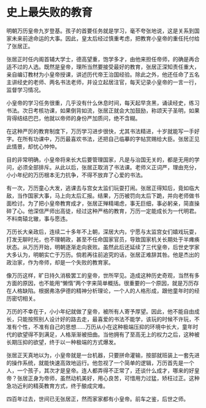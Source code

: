 # 史上最失败的教育

明朝万历皇帝九岁登基。孩子的首要任务就是学习，毫不夸张地说，这是关系到国家未来前途命运的大事。因此，皇太后经过慎重考虑，把教育小皇帝的重任托付给了张居正。 

张居正时任内阁首辅大学士，德高望重，饱学多才，由他来担任帝师，的确是再合适不过的人选。既然是皇帝，理所当然要接受最好的教育，张居正深知责任重大，亲自编订教材为小皇帝授课，讲述历代帝王治国经验。除此之外，他还任命了五名主讲经史的老师、两名书法老师，并设立起居注官，每天记录小皇帝的一言一行，监督学习情况。 

小皇帝的学习任务很重，几乎没有什么休息时间，每天起早贪黑，诵读经史，练习书法。次日考核功课，如果倒背如流，张居正就会大加鼓励，称颂天子圣明，如果背得结结巴巴，他就以帝师的身份严加质问，绝不含糊。 

在这种严厉的教育制度下，万历学习进步很快，尤其书法精进，十岁就能写一手好字。在所有功课中，万历最喜欢书法，还把自己临摹的字帖赏赐给大臣。张居正见此情景，却忧心忡忡。 

目的非常明确，小皇帝将来长大后要管理国家，凡是与治国无关的，都是无用的学问，必须全部排斥。从此以后，张居正取消了书法课。老师义正词严，理由充分，小小年纪的万历根本无力抗争，不得不放弃了心爱的书法。 

有一次，万历童心大发，逃课去与宫女太监们玩耍打闹。张居正得知后，竟如临大敌，当作国家大事，马上向太后汇报。结果，万历被罚向太后下跪，并向老师做书面检讨。为了把小皇帝教育成才，张居正殚精竭虑，事无巨细，事必躬亲，简直操碎了心。他深信严师出高徒，经过这种严格的教育，万历一定能成长为一代明君。不料南辕北辙，事与愿违。 

万历长大亲政后，连续二十多年不上朝，深居大内，宁愿与太监宫女们嬉戏玩耍，打发无聊时光，也不理朝政，甚至不任命国家官员，导致国家机关长期处于半瘫痪状态。从万历开始，明朝逐渐走向衰败。虽然此后还延续了三代皇帝，后世史学家大多认为，明朝实亡于万历。倘若再往前追究的话，张居正难辞其咎。他是杰出的政治家，作为帝师，却是一个失败的教育家。 

像万历这样，旷日持久消极罢工的皇帝，世所罕见。造成这种历史奇观，当然有多方面的原因，也不能用“懒惰”两个字来简单概括。很重要的一个原因，就是万历存在人格缺陷。根据弗洛伊德的精神分析理论，一个人的人格形成，跟他童年时的经历密切相关。 

万历的不幸在于，小小年纪就做了皇帝，被所有人寄予厚望。因此，他不能自由成长，只能按照别人设计好的路去走，最喜爱的书法不能学，该玩的时候不许玩，不准有个性，不准有自己的思想……万历从小在这种极端压抑的环境中长大，童年时代的欲望得不到满足，人格渐渐被扭曲。当他拥有了至高无上的权力之后，这种被长期压抑的欲望，终于以一种极端的方式爆发。 

张居正天真地以为，小皇帝就是一台机器，只要拼命灌输，按部就班装上一套先进的操作系统，就能快速高效地运行。他忽视了一个简单的逻辑，万历首先是一个人，一个孩子，其次才是皇帝。连人都弄得不正常了，还谈什么成才，哪来的好皇帝？张居正身为帝师，虽然动机美好，用心良苦，可惜用力过猛，矫枉过正。这种急功近利的精英教育方式，终于酿成灾难。 

四百年过去，世间已无张居正，然而家家都有小皇帝。前车之鉴，后世之师。